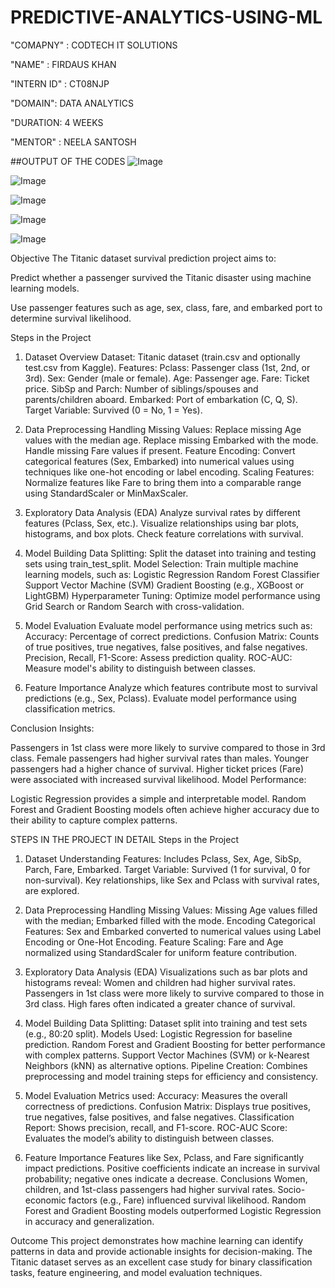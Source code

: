 # PREDICTIVE-ANALYTICS-USING-ML
"COMAPNY" : CODTECH IT SOLUTIONS

"NAME" : FIRDAUS KHAN

"INTERN ID" : CT08NJP

"DOMAIN": DATA ANALYTICS

"DURATION: 4 WEEKS

"MENTOR" : NEELA SANTOSH

##OUTPUT OF THE CODES 
![Image](https://github.com/user-attachments/assets/3e3d8326-607e-42bb-b251-8cca2314ab71)

![Image](https://github.com/user-attachments/assets/2bc4d70f-16e2-4d92-aff1-a0b271a56b0a)

![Image](https://github.com/user-attachments/assets/d675729e-4c81-409d-909c-c0f6f8fbda5a)

![Image](https://github.com/user-attachments/assets/d0b79768-7afd-4c1b-a786-06fd6e38495a)

![Image](https://github.com/user-attachments/assets/9c2738b3-b436-48ef-93eb-89789ebeb797)




Objective
The Titanic dataset survival prediction project aims to:


Predict whether a passenger survived the Titanic disaster using machine learning models.

Use passenger features such as age, sex, class, fare, and embarked port to determine survival likelihood.

Steps in the Project

1. Dataset Overview
Dataset: Titanic dataset (train.csv and optionally test.csv from Kaggle).
Features:
Pclass: Passenger class (1st, 2nd, or 3rd).
Sex: Gender (male or female).
Age: Passenger age.
Fare: Ticket price.
SibSp and Parch: Number of siblings/spouses and parents/children aboard.
Embarked: Port of embarkation (C, Q, S).
Target Variable: Survived (0 = No, 1 = Yes).


3. Data Preprocessing
Handling Missing Values:
Replace missing Age values with the median age.
Replace missing Embarked with the mode.
Handle missing Fare values if present.
Feature Encoding:
Convert categorical features (Sex, Embarked) into numerical values using techniques like one-hot encoding or label encoding.
Scaling Features:
Normalize features like Fare to bring them into a comparable range using StandardScaler or MinMaxScaler.


5. Exploratory Data Analysis (EDA)
Analyze survival rates by different features (Pclass, Sex, etc.).
Visualize relationships using bar plots, histograms, and box plots.
Check feature correlations with survival.


7. Model Building
Data Splitting:
Split the dataset into training and testing sets using train_test_split.
Model Selection:
Train multiple machine learning models, such as:
Logistic Regression
Random Forest Classifier
Support Vector Machine (SVM)
Gradient Boosting (e.g., XGBoost or LightGBM)
Hyperparameter Tuning:
Optimize model performance using Grid Search or Random Search with cross-validation.


9. Model Evaluation
Evaluate model performance using metrics such as:
Accuracy: Percentage of correct predictions.
Confusion Matrix: Counts of true positives, true negatives, false positives, and false negatives.
Precision, Recall, F1-Score: Assess prediction quality.
ROC-AUC: Measure model's ability to distinguish between classes.


11. Feature Importance
Analyze which features contribute most to survival predictions (e.g., Sex, Pclass).
Evaluate model performance using classification metrics.



Conclusion
Insights:

Passengers in 1st class were more likely to survive compared to those in 3rd class.
Female passengers had higher survival rates than males.
Younger passengers had a higher chance of survival.
Higher ticket prices (Fare) were associated with increased survival likelihood.
Model Performance:

Logistic Regression provides a simple and interpretable model.
Random Forest and Gradient Boosting models often achieve higher accuracy due to their ability to capture complex patterns.




STEPS IN THE PROJECT IN DETAIL 
Steps in the Project
1. Dataset Understanding
Features: Includes Pclass, Sex, Age, SibSp, Parch, Fare, Embarked.
Target Variable: Survived (1 for survival, 0 for non-survival).
Key relationships, like Sex and Pclass with survival rates, are explored.


3. Data Preprocessing
Handling Missing Values: Missing Age values filled with the median; Embarked filled with the mode.
Encoding Categorical Features: Sex and Embarked converted to numerical values using Label Encoding or One-Hot Encoding.
Feature Scaling: Fare and Age normalized using StandardScaler for uniform feature contribution.


5. Exploratory Data Analysis (EDA)
Visualizations such as bar plots and histograms reveal:
Women and children had higher survival rates.
Passengers in 1st class were more likely to survive compared to those in 3rd class.
High fares often indicated a greater chance of survival.


7. Model Building
Data Splitting: Dataset split into training and test sets (e.g., 80:20 split).
Models Used:
Logistic Regression for baseline prediction.
Random Forest and Gradient Boosting for better performance with complex patterns.
Support Vector Machines (SVM) or k-Nearest Neighbors (kNN) as alternative options.
Pipeline Creation: Combines preprocessing and model training steps for efficiency and consistency.


9. Model Evaluation
Metrics used:
Accuracy: Measures the overall correctness of predictions.
Confusion Matrix: Displays true positives, true negatives, false positives, and false negatives.
Classification Report: Shows precision, recall, and F1-score.
ROC-AUC Score: Evaluates the model’s ability to distinguish between classes.


11. Feature Importance
Features like Sex, Pclass, and Fare significantly impact predictions.
Positive coefficients indicate an increase in survival probability; negative ones indicate a decrease.
Conclusions
Women, children, and 1st-class passengers had higher survival rates.
Socio-economic factors (e.g., Fare) influenced survival likelihood.
Random Forest and Gradient Boosting models outperformed Logistic Regression in accuracy and generalization.




Outcome
This project demonstrates how machine learning can identify patterns in data and provide actionable insights for decision-making. The Titanic dataset serves as an excellent case study for binary classification tasks, feature engineering, and model evaluation techniques.
